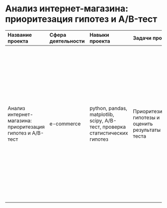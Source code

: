 # Анализ интернет-магазина: приоритезация гипотез и A/B-тест
| Название проекта | Сфера деятельности | Навыки проекта | Задачи проекта | Описание проекта | Ссылка |
| :--------------- | :------- | :------- | :--------------- | :------------------- | :----- |
| Анализ интернет-магазина: приоритезация гипотез и A/B-тест | e-commerce | python, pandas, matplotlib, scipy, A/B-тест, проверка статистических гипотез | Приоритезировать гипотезы и оценить результаты А/В-теста | Проведена приоритизация гипотез по фреймворкам ICE и RICE. Затем провела анализ результатов A/B-теста, построила графики кумулятивной выручки, среднего чека и конверсии по группам. После посчитала статистическую значимость различий конверсий и средних чеков по сырым и очищенным данным. На основании анализа мной было принято решение о нецелесообразности дальнейшего проведения теста. | [online_store_analysis_AB_test][1] |

[1]:https://github.com/baconanna/Portfolio/tree/main/online_store_analysis_AB_test
